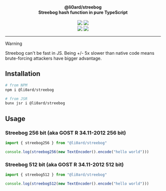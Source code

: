 <p align="center">
    <b>@li0ard/streebog</b><br>
    <b>Streebog hash function in pure TypeScript</b>
    <br><br>
    <a href="https://github.com/li0ard/streebog/actions/workflows/test.yml"><img src="https://github.com/li0ard/streebog/actions/workflows/test.yml/badge.svg" /></a>
    <a href="https://github.com/li0ard/streebog/blob/main/LICENSE"><img src="https://img.shields.io/github/license/li0ard/streebog" /></a>
    <br>
    <a href="https://npmjs.com/package/@li0ard/streebog"><img src="https://img.shields.io/npm/v/@li0ard/streebog" /></a>
    <a href="https://jsr.io/@li0ard/streebog"><img src="https://jsr.io/badges/@li0ard/streebog" /></a>
    <br>
    <hr>
</p>

> [!WARNING]
> Streebog can't be fast in JS. Being +/- 5x slower than native code means brute-forcing attackers have bigger advantage.

## Installation

```bash
# from NPM
npm i @li0ard/streebog

# from JSR
bunx jsr i @li0ard/streebog
```

## Usage
### Streebog 256 bit (aka GOST R 34.11-2012 256 bit)
```ts
import { streebog256 } from "@li0ard/streebog"

console.log(streebog256(new TextEncoder().encode("hello world")))
```

### Streebog 512 bit (aka GOST R 34.11-2012 512 bit)
```ts
import { streebog512 } from "@li0ard/streebog"

console.log(streebog512(new TextEncoder().encode("hello world")))
```